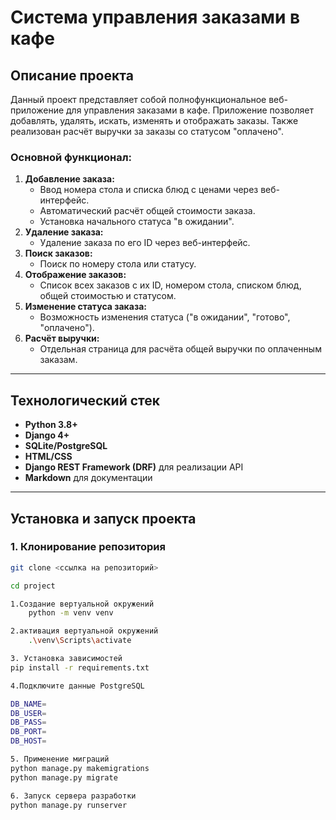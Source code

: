 # Система управления заказами в кафе

## Описание проекта
Данный проект представляет собой полнофункциональное веб-приложение для управления заказами в кафе. Приложение позволяет добавлять, удалять, искать, изменять и отображать заказы. Также реализован расчёт выручки за заказы со статусом "оплачено".

### Основной функционал:
1. **Добавление заказа:**
   - Ввод номера стола и списка блюд с ценами через веб-интерфейс.
   - Автоматический расчёт общей стоимости заказа.
   - Установка начального статуса "в ожидании".
2. **Удаление заказа:**
   - Удаление заказа по его ID через веб-интерфейс.
3. **Поиск заказов:**
   - Поиск по номеру стола или статусу.
4. **Отображение заказов:**
   - Список всех заказов с их ID, номером стола, списком блюд, общей стоимостью и статусом.
5. **Изменение статуса заказа:**
   - Возможность изменения статуса ("в ожидании", "готово", "оплачено").
6. **Расчёт выручки:**
   - Отдельная страница для расчёта общей выручки по оплаченным заказам.

---

## Технологический стек
- **Python 3.8+**
- **Django 4+**
- **SQLite/PostgreSQL**
- **HTML/CSS**
- **Django REST Framework (DRF)** для реализации API
- **Markdown** для документации

---

## Установка и запуск проекта

### 1. Клонирование репозитория
```bash
git clone <ссылка на репозиторий>

cd project

1.Создание вертуальной окружений
    python -m venv venv

2.активация вертуальной окружений
    .\venv\Scripts\activate

3. Установка зависимостей
pip install -r requirements.txt

4.Подключите данные PostgreSQL

DB_NAME=
DB_USER=
DB_PASS=
DB_PORT=
DB_HOST=

5. Применение миграций
python manage.py makemigrations
python manage.py migrate

6. Запуск сервера разработки
python manage.py runserver